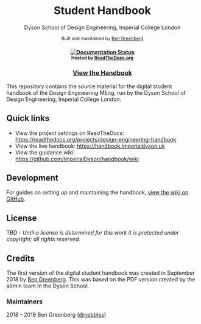 <!-- <p  align="center"><img width="150" src=".github/logo.png" alt="cover"></p> -->
<h1 align="center">
  Student Handbook
</h1>

<p  align="center">Dyson School of Design Engineering, Imperial College London</p>

<p  align="center">
<sup>
    Built and maintained by
    <a href="https://github.com/nebbles">Ben Greenberg</a>
</sup>
</p>

<h4 align="center">
<a href='http://handbook.imperialdyson.uk/en/latest/?badge=latest'>
    <img src='https://readthedocs.org/projects/design-engineering-handbook/badge/?version=latest' alt='Documentation Status' />
</a>
<br>
<sup>
    Hosted by <a href="https://readthedocs.org/projects/design-engineering-handbook/">ReadTheDocs.org</a>
</sup>
</h4>

<h3 align="center">
  <strong><a href="https://handbook.imperialdyson.uk">View the Handbook</a></strong>
</h3>

This repository contains the source material for the digital student handbook of the Design Engineering MEng, run by the Dyson School of Design Engineering, Imperial College London.

## Quick links

- View the project settings on ReadTheDocs: https://readthedocs.org/projects/design-engineering-handbook
- View the live handbook: https://handbook.imperialdyson.uk
- View the guidance wiki: https://github.com/ImperialDyson/handbook/wiki


## Development

For guides on setting up and maintaining the handbook, [view the wiki on GitHub](https://github.com/ImperialDyson/handbook/wiki).

## License

TBD - *Until a license is determined for this work it is protected under copyright; all rights reserved.*

<!-- The source code and generated documents are licensed under the [Apache 2.0 license][apache-2.0].

[apache-2.0]: https://www.apache.org/licenses/LICENSE-2.0.html
[travis-status]: https://travis-ci.org/frankaemika/docs.svg?branch=master
[travis]: https://travis-ci.org/frankaemika/docs -->

## Credits

The first version of the digital student handbook was created in September 2018 by [Ben Greenberg](https://bengreenberg.uk). This was based on the PDF version created by the admin team in the Dyson School.

### Maintainers

2018 - 2019 Ben Greenberg ([@nebbles](https://github.com/nebbles))
